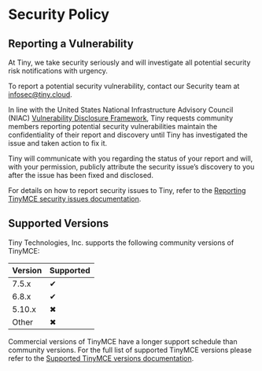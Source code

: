 # Security Policy

## Reporting a Vulnerability

At Tiny, we take security seriously and will investigate all potential security risk notifications with urgency.

To report a potential security vulnerability, contact our Security team at <infosec@tiny.cloud>.

In line with the United States National Infrastructure Advisory Council (NIAC) [Vulnerability Disclosure Framework](https://dhs.gov/xlibrary/assets/vdwgreport.pdf), Tiny requests community members reporting potential security vulnerabilities maintain the confidentiality of their report and discovery until Tiny has investigated the issue and taken action to fix it.

Tiny will communicate with you regarding the status of your report and will, with your permission, publicly attribute the security issue’s discovery to you after the issue has been fixed and disclosed.

For details on how to report security issues to Tiny, refer to the [Reporting TinyMCE security issues documentation](https://tiny.cloud/docs/tinymce/7/security/#reportingtinymcesecurityissues).

## Supported Versions

Tiny Technologies, Inc. supports the following community versions of TinyMCE:

| Version | Supported                      |
|---------| ------------------------------ |
| 7.5.x   | &#10004;                       |
| 6.8.x   | &#10004;                       |
| 5.10.x  | &#10006;                       |
| Other   | &#10006;                       |

Commercial versions of TinyMCE have a longer support schedule than community versions. For the full list of supported TinyMCE versions please refer to the [Supported TinyMCE versions documentation](https://www.tiny.cloud/docs/tinymce/latest/support/#supportedversionsandplatforms).
